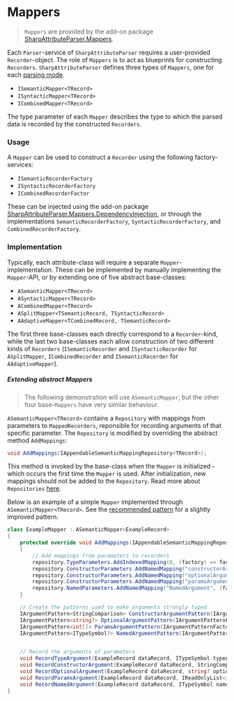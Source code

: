 # Mappers

> `Mappers` are provided by the add-on package [SharpAttributeParser.Mappers](https://www.nuget.org/packages/SharpAttributeParser.Mappers/).

Each `Parser`-service of `SharpAttributeParser` requires a user-provided `Recorder`-object. The role of `Mappers` is to act as blueprints for constructing `Recorders`. `SharpAttributeParser` defines three types of `Mappers`, one for each [parsing mode](ParsingModes.md).
* `ISemanticMapper<TRecord>`
* `ISyntacticMapper<TRecord>`
* `ICombinedMapper<TRecord>`

The type parameter of each `Mapper` describes the type to which the parsed data is recorded by the constructed `Recorders`.

### Usage

A `Mapper` can be used to construct a `Recorder` using the following factory-services:
* `ISemanticRecorderFactory`
* `ISyntacticRecorderFactory`
* `ICombinedRecorderFactor`

These can be injected using the add-on package [SharpAttributeParser.Mappers.DependencyInjection](https://www.nuget.org/packages/SharpAttributeParser.Mappers.DependencyInjection/), or through the implementations `SemanticRecorderFactory`, `SyntacticRecorderFactory`, and `CombinedRecorderFactory`.

### Implementation

Typically, each attribute-class will require a separate `Mapper`-implementation. These can be implemented by manually implementing the `Mapper`-API, or by extending one of five abstract base-classes:
* `ASemanticMapper<TRecord>`
* `ASyntacticMapper<TRecord>`
* `ACombinedMapper<TRecord>`
* `ASplitMapper<TSemanticRecord, TSyntacticRecord>`
* `AAdaptiveMapper<TCombinedRecord, TSemanticRecord>`

The first three base-classes each directly correspond to a `Recorder`-kind, while the last two base-classes each allow construction of two different kinds of `Recorders` (`ISemanticRecorder` and `ISyntacticRecorder` for `ASplitMapper`, `ICombinedRecorder` and `ISemanticRecorder` for `AAdaptiveMapper`).

##### Extending abstract Mappers

> The following demonstration will use `ASemanticMapper`, but the other four base-`Mappers` have very similar behaviour.

`ASemanticMapper<TRecord>` contains a `Repository` with mappings from parameters to `MappedRecorders`, reponsible for recording arguments of that specific parameter. The `Repository` is modified by overriding the abstract method `AddMappings`:

```csharp
void AddMappings(IAppendableSemanticMappingRepository<TRecord>);
```

This method is invoked by the base-class when the `Mapper` is initialized - which occurs the first time the `Mapper` is used. After initialization, new mappings should not be added to the `Repository`. Read more about `Repositories` [here](Repositories.md).

Below is an example of a simple `Mapper` implemented through `ASemanticMapper<TRecord>`. See the [recommended pattern](docs/RecommendedPattern.md) for a slightly improved pattern. 

```csharp
class ExampleMapper : ASemanticMapper<ExampleRecord>
{
    protected override void AddMappings(IAppendableSemanticMappingRepository<ExampleRecord> repository)
    {
        // Add mappings from parameters to recorders
        repository.TypeParameters.AddIndexedMapping(0, (factory) => factory.Create(RecordTypeArgument));
        repository.ConstructorParameters.AddNamedMapping("constructorArgument", (factory) => factory.Create(ConstructorArgumentPattern, RecordConstructorArgument));
        repository.ConstructorParameters.AddNamedMapping("optionalArgument", (factory) => factory.Create(OptionalArgumentPattern, RecordOptionalArgument));
        repository.ConstructorParameters.AddNamedMapping("paramsArgument", (factory) => factory.Create(ParamsArgumentPattern, RecordParamsArgument));
        repository.NamedParameters.AddNamedMapping("NamedArgument", (factory) => factory.Create(NamedArgumentPattern, RecordNamedArgument));
    }

    // Create the patterns used to make arguments strongly typed
    IArgumentPattern<StringComparison> ConstructorArgumentPattern(IArgumentPatternFactory factory) => factory.Enum<StringComparison>();
    IArgumentPattern<string?> OptionalArgumentPattern(IArgumentPatternFactory factory) => factory.NullableString();
    IArgumentPattern<int[]> ParamsArgumentPattern(IArgumentPatternFactory factory) => factory.NonNullableArray(factory.Int());
    IArgumentPattern<ITypeSymbol?> NamedArgumentPattern(IArgumentPatternFactory factory) => factory.NullableType();


    // Record the arguments of parameters
    void RecordTypeArgument(ExampleRecord dataRecord, ITypeSymbol typeArgument) => dataRecord.TypeArgument = typeArgument;
    void RecordConstructorArgument(ExampleRecord dataRecord, StringComparison constructorArgument) => dataRecord.ConstructorArgument = constructorArgument;
    void RecordOptionalArgument(ExampleRecord dataRecord, string? optionalArgument) => dataRecord.OptionalArgument = optionalArgument;
    void RecordParamsArgument(ExampleRecord dataRecord, IReadOnlyList<int> paramsArgument) => dataRecord.ParamsArgument = paramsArgument;
    void RecordNamedArgument(ExampleRecord dataRecord, ITypeSymbol namedArgument) => dataRecord.NamedArgument = namedArgument;
}
```